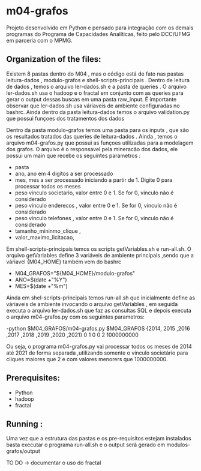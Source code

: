 # m04-grafos
Projeto desenvolvido em Python e pensado para integração com 
os demais programas do Programa de Capacidades Analíticas, feito
pelo DCC/UFMG em parceria com o MPMG.


## Organization of the files:

Existem 8 pastas dentro do M04 , mas o código está de fato nas pastas 
leitura-dados , modulo-grafos e shell-scripts-principais . Dentro de 
leitura de dados , temos o arquivo ler-dados.sh e a pasta de queries .
O arquivo ler-dados.sh usa o hadoop e o fractal em conjunto com as 
queries para gerar o output dessas buscas em uma pasta raw_input. 
É importante observar que ler-dados.sh usa váriaveis de ambiente
configuradas no bashrc. Ainda dentro da pasta leitura-dados temos 
o arquivo validation.py que possui funçoes dos tratamentos dos dados


Dentro da pasta modulo-grafos temos uma pasta para os inputs , que são
os resultados tratados das queries de leitura-dados . Ainda , temos o
arquivo m04-grafos.py que  possui as funçoes utilizadas para a modelagem 
dos grafos. O arquivo  é o responsavel pela mineracão dos dados,
ele possui um main que recebe os seguintes parametros :

- pasta
- ano,  ano em 4 digitos a ser processado
- mes,  mes a ser processado iniciando a partir de 1. Digite 0 para processar todos os meses
- peso vinculo societario, valor entre 0 e 1. Se for 0, vinculo não é considerado
- peso vinculo enderecos , valor entre 0 e 1. Se for 0, vinculo não é considerado
- peso vinculo telefones , valor entre 0 e 1. Se for 0, vinculo não é considerado
- tamanho_mininmo_clique ,
- valor_maximo_licitacao,
        

Em shell-scripts-principais temos  os scripts getVariables.sh e run-all.sh.
O arquivo getVariables define 3  variáveis de ambiente principais ,sendo que a
váriavel {M04_HOME} também vem do bashrc

- M04_GRAFOS="${M04_HOME}/modulo-grafos"
- ANO=$(date +"%Y")
- MES=$(date +"%m")

Ainda em shel-scripts-principais temos run-all.sh que inicialmente define as váriaveis de 
ambiente invocando o arquivo getVariables , em seguida executa o arquivo ler-dados.sh
que faz as consultas SQL e depois executa o arquivo m04-grafos.py com os seguintes parametros:

-python $M04_GRAFOS/m04-grafos.py $M04_GRAFOS {2014, 2015 ,2016 ,2017 ,2018 ,2019 ,2020 ,2021} 0 1 0 0 2 1000000000

Ou seja, o programa m04-grafos.py vai processar todos os meses de 2014 
até 2021 de forma separada ,utilizando somente o vinculo societário para 
cliques maiores que 2 e com valores menorers que 1000000000.

## Prerequisites:
- Python
- hadoop
- fractal 

## Running :

Uma vez que a estrutura das pastas e os pre-requisitos estejam instalados 
basta executar o programa run-all.sh e o output será gerado em modulos-grafos/output



TO DO -> documentar o uso do fractal
